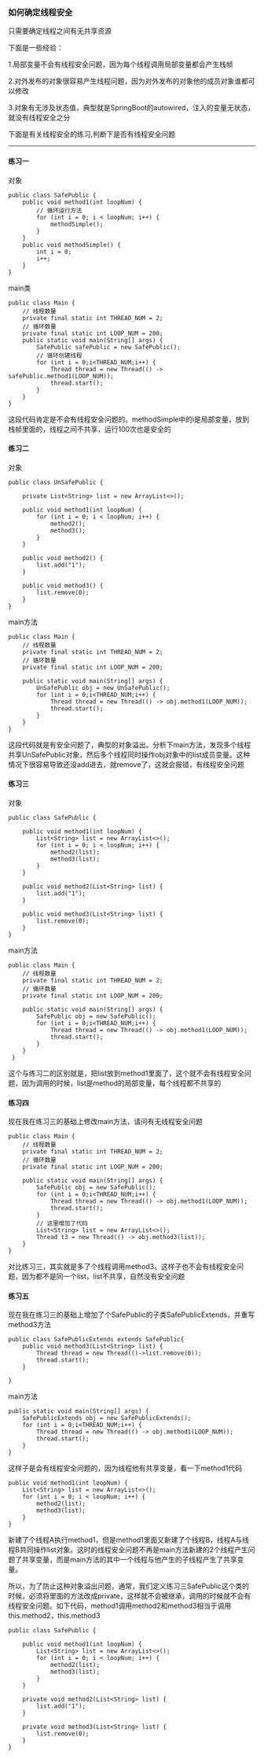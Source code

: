 

### 如何确定线程安全

只需要确定线程之间有无共享资源

下面是一些经验：

1.局部变量不会有线程安全问题，因为每个线程调用局部变量都会产生栈帧

2.对外发布的对象很容易产生线程问题，因为对外发布的对象他的成员对象谁都可以修改

3.对象有无涉及状态值，典型就是SpringBoot的autowired，注入的变量无状态，就没有线程安全之分 

 下面是有关线程安全的练习,判断下是否有线程安全问题

---

#### 练习一

对象

```
public class SafePublic {
    public void method1(int loopNum) {
    	// 循环运行方法
        for (int i = 0; i < loopNum; i++) {
            methodSimple();
        }
    }
    public void methodSimple() {
        int i = 0;
        i++;
    }
}
```

main类

```
public class Main {
    // 线程数量
    private final static int THREAD_NUM = 2;
    // 循环数量
    private final static int LOOP_NUM = 200;
    public static void main(String[] args) {
        SafePublic safePublic = new SafePublic();
        // 循环创建线程
        for (int i = 0;i<THREAD_NUM;i++) {
            Thread thread = new Thread(() -> safePublic.method1(LOOP_NUM));
            thread.start();
        }
    }
}
```

这段代码肯定是不会有线程安全问题的。methodSimple中的i是局部变量，放到栈帧里面的，线程之间不共享，运行100次也是安全的



#### 练习二

对象

```
public class UnSafePublic {

    private List<String> list = new ArrayList<>();

    public void method1(int loopNum) {
        for (int i = 0; i < loopNum; i++) {
            method2();
            method3();
        }
    }

    public void method2() {
        list.add("1");
    }

    public void method3() {
        list.remove(0);
    }
}
```

main方法

```
public class Main {
    // 线程数量
    private final static int THREAD_NUM = 2;
    // 循环数量
    private final static int LOOP_NUM = 200;

    public static void main(String[] args) {
        UnSafePublic obj = new UnSafePublic();
        for (int i = 0;i<THREAD_NUM;i++) {
            Thread thread = new Thread(() -> obj.method1(LOOP_NUM));
            thread.start();
        }
    }
}
```

这段代码就是有安全问题了，典型的对象溢出。分析下main方法，发现多个线程共享UnSafePublic对象，然后多个线程同时操作obj对象中的list成员变量。这种情况下很容易导致还没add进去，就remove了，这就会报错，有线程安全问题



#### 练习三

对象

```
public class SafePublic {

    public void method1(int loopNum) {
        List<String> list = new ArrayList<>();
        for (int i = 0; i < loopNum; i++) {
            method2(list);
            method3(list);
        }
    }

    public void method2(List<String> list) {
        list.add("1");
    }

    public void method3(List<String> list) {
        list.remove(0);
    }
}
```

main方法

```
public class Main {
    // 线程数量
    private final static int THREAD_NUM = 2;
    // 循环数量
    private final static int LOOP_NUM = 200;

    public static void main(String[] args) {
        SafePublic obj = new SafePublic();
        for (int i = 0;i<THREAD_NUM;i++) {
            Thread thread = new Thread(() -> obj.method1(LOOP_NUM));
            thread.start();
        }
    }
 }
```

这个与练习二的区别就是，把list放到method1里面了，这个就不会有线程安全问题，因为调用的时候，list是method的局部变量，每个线程都不共享的



#### 练习四

现在我在练习三的基础上修改main方法，请问有无线程安全问题

```
public class Main {
    // 线程数量
    private final static int THREAD_NUM = 2;
    // 循环数量
    private final static int LOOP_NUM = 200;

    public static void main(String[] args) {
        SafePublic obj = new SafePublic();
        for (int i = 0;i<THREAD_NUM;i++) {
            Thread thread = new Thread(() -> obj.method1(LOOP_NUM));
            thread.start();
        }
        // 这里增加了代码
        List<String> list = new ArrayList<>();
        Thread t3 = new Thread(() -> obj.method3(list));
    }
}
```

对比练习三，其实就是多了个线程调用method3。这样子也不会有线程安全问题，因为都不是同一个list，list不共享，自然没有安全问题



#### 练习五

现在我在练习三的基础上增加了个SafePublic的子类SafePublicExtends，并重写method3方法

```
public class SafePublicExtends extends SafePublic{
    public void method3(List<String> list) {
        Thread thread = new Thread(()->list.remove(0));
        thread.start();
    }

}
```

main方法

```
public static void main(String[] args) {
    SafePublicExtends obj = new SafePublicExtends();
    for (int i = 0;i<THREAD_NUM;i++) {
        Thread thread = new Thread(() -> obj.method1(LOOP_NUM));
        thread.start();
    }
}
```



这样子是会有线程安全问题的，因为线程他有共享变量，看一下method1代码

    public void method1(int loopNum) {
        List<String> list = new ArrayList<>();
        for (int i = 0; i < loopNum; i++) {
            method2(list);
            method3(list);
        }
    }

新建了个线程A执行method1，但是method1里面又新建了个线程B，线程A与线程B共同操作list对象。这时的线程安全问题不再是main方法新建的2个线程产生问题了共享变量，而是main方法的其中一个线程与他产生的子线程产生了共享变量。



所以，为了防止这种对象溢出问题，通常，我们定义练习三SafePublic这个类的时候，必须将里面的方法改成private，这样就不会被继承，调用的时候就不会有线程安全问题。如下代码，method1调用method2和method3相当于调用this.method2，this.method3

```
public class SafePublic {

    public void method1(int loopNum) {
        List<String> list = new ArrayList<>();
        for (int i = 0; i < loopNum; i++) {
            method2(list);
            method3(list);
        }
    }

    private void method2(List<String> list) {
        list.add("1");
    }

    private void method3(List<String> list) {
        list.remove(0);
    }
}
```